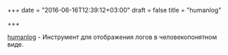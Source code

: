 +++
date = "2016-06-16T12:39:12+03:00"
draft = false
title = "humanlog"

+++

<p><a href="https://github.com/aybabtme/humanlog">humanlog</a>&nbsp;- Инструмент для отображения логов в человекопонятном виде.</p>

